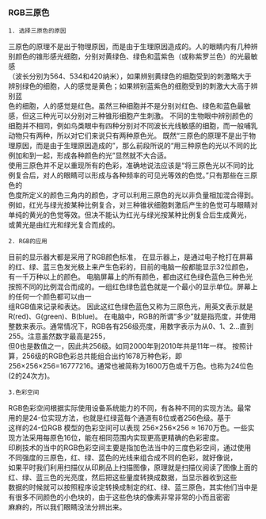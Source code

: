 ### RGB三原色

    1. 选择三原色的原因  
三原色的原理不是出于物理原因，而是由于生理原因造成的。人的眼睛内有几种辨别颜色的锥形感光细胞，分别对黄绿色、绿色和蓝紫色（或称紫罗兰色）的光最敏感  
（波长分别为564、534和420纳米），如果辨别黄绿色的细胞受到的刺激略大于辨别绿色的细胞，人的感觉是黄色；如果辨别蓝紫色的细胞受到的刺激大大高于辨别蓝  
色的细胞，人的感觉是红色。虽然三种细胞并不是分别对红色、绿色和蓝色最敏感，但这三种光可以分别对三种锥形细胞产生刺激。 
不同的生物眼中辨别颜色的细胞并不相同，例如鸟类眼中有四种分别对不同波长光线敏感的细胞，而一般哺乳动物只有两种，所以对它们来说只有两种原色光。 
既然“三原色的原理不是出于物理原因，而是由于生理原因造成的”，那么前段所说的“用三种原色的光以不同的比例加和到一起，形成各种颜色的光”显然就不大合适。  
使用三原色并不足以重现所有的色彩，准确地说法应该是“将三原色光以不同的比例复合后，对人的眼睛可以形成与各种频率的可见光等效的色觉。”只有那些在三原色的  
色度所定义的颜色三角内的颜色，才可以利用三原色的光以非负量相加混合得到。 
例如，红光与绿光按某种比例复合，对三种锥状细胞刺激后产生的色觉可与眼睛对单纯的黄光的色觉等效。但决不能认为红光与绿光按某种比例复合后生成黄光，  
或黄光是由红光和绿光复合而成的。

    2. RGB的应用 
目前的显示器大都是采用了RGB颜色标准，
 在显示器上，是通过电子枪打在屏幕的红、绿、蓝三色发光极上来产生色彩的，目前的电脑一般都能显示32位颜色，有一千万种以上的颜色。
电脑屏幕上的所有颜色，都由这红色绿色蓝色三种色光按照不同的比例混合而成的。一组红色绿色蓝色就是一个最小的显示单位。屏幕上的任何一个颜色都可以由一  
组RGB值来记录和表达。
因此这红色绿色蓝色又称为三原色光，用英文表示就是R(red)、G(green)、B(blue)。
在电脑中，RGB的所谓“多少”就是指亮度，并使用整数来表示。通常情况下，RGB各有256级亮度，用数字表示为从0、1、2...直到255。注意虽然数字最高是255，  
但0也是数值之一，因此共256级。如同2000年到2010年共是11年一样。
按照计算，256级的RGB色彩总共能组合出约1678万种色彩，即256×256×256=16777216。通常也被简称为1600万色或千万色。也称为24位色(2的24次方)。

    3.色彩空间
 RGB色彩空间根据实际使用设备系统能力的不同，有各种不同的实现方法。最常用的是24-位实现方法，也就是红绿蓝每个通道有8位或者256色级。基于  
 这样的24-位RGB 模型的色彩空间可以表现 256×256×256 ≈ 1670万色。一些实现方法采用每原色16位，能在相同范围内实现更高更精确的色彩密度。  
 印刷技术的当中的RGB色彩空间主要是指加色法当中的三度色彩空间，通过使用不同强度的三原色，红、绿、蓝色的光线来组合成不同的色彩，就好像说，  
 如果平时我们利用扫描仪从印刷品上扫描图像，原理就是扫描仪阅读了图像上面的红、绿、蓝三色的光亮度，然后把这些量度转换成数据，当显示器收到这些  
 数据的时候就可以按照程序设定转换成制定的红、绿、蓝三原色，其实他们当中是有很多不同颜色的小色块的，由于这些色块的像素非常非常的小而且密密  
 麻麻的，所以我们眼睛没法分辨出来。
